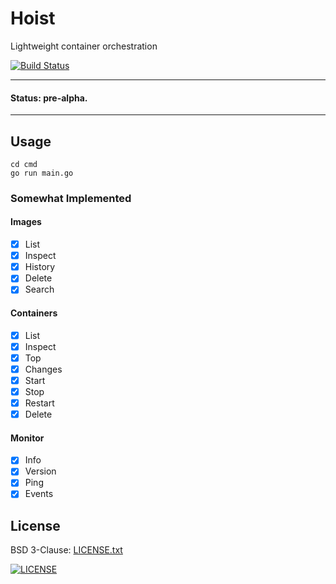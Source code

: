 # Hoist

Lightweight container orchestration

[![Build Status](https://travis-ci.org/russmack/hoist.svg?branch=master)](https://travis-ci.org/russmack/hoist)

---
#### Status: pre-alpha.
---

## Usage
```
cd cmd
go run main.go
```

### Somewhat Implemented

#### Images
- [X] List
- [X] Inspect
- [X] History
- [X] Delete
- [X] Search

#### Containers
- [X] List
- [X] Inspect
- [X] Top
- [X] Changes
- [X] Start
- [X] Stop
- [X] Restart
- [X] Delete

#### Monitor
- [X] Info
- [X] Version
- [X] Ping
- [X] Events

## License
BSD 3-Clause: [LICENSE.txt](LICENSE.txt)

[<img alt="LICENSE" src="http://img.shields.io/pypi/l/Django.svg?style=flat-square"/>](LICENSE.txt)
